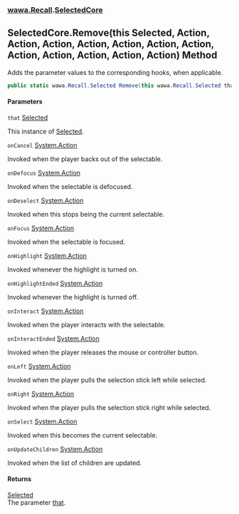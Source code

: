 ### [wawa.Recall](wawa.Recall.md 'wawa.Recall').[SelectedCore](SelectedCore.md 'wawa.Recall.SelectedCore')

## SelectedCore.Remove(this Selected, Action, Action, Action, Action, Action, Action, Action, Action, Action, Action, Action, Action) Method

Adds the parameter values to the corresponding hooks, when applicable.

```csharp
public static wawa.Recall.Selected Remove(this wawa.Recall.Selected that, System.Action onCancel=null, System.Action onDefocus=null, System.Action onDeselect=null, System.Action onFocus=null, System.Action onHighlight=null, System.Action onHighlightEnded=null, System.Action onInteract=null, System.Action onInteractEnded=null, System.Action onLeft=null, System.Action onRight=null, System.Action onSelect=null, System.Action onUpdateChildren=null);
```
#### Parameters

<a name='wawa.Recall.SelectedCore.Remove(thiswawa.Recall.Selected,System.Action,System.Action,System.Action,System.Action,System.Action,System.Action,System.Action,System.Action,System.Action,System.Action,System.Action,System.Action).that'></a>

`that` [Selected](Selected.md 'wawa.Recall.Selected')

This instance of [Selected](Selected.md 'wawa.Recall.Selected').

<a name='wawa.Recall.SelectedCore.Remove(thiswawa.Recall.Selected,System.Action,System.Action,System.Action,System.Action,System.Action,System.Action,System.Action,System.Action,System.Action,System.Action,System.Action,System.Action).onCancel'></a>

`onCancel` [System.Action](https://docs.microsoft.com/en-us/dotnet/api/System.Action 'System.Action')

Invoked when the player backs out of the selectable.

<a name='wawa.Recall.SelectedCore.Remove(thiswawa.Recall.Selected,System.Action,System.Action,System.Action,System.Action,System.Action,System.Action,System.Action,System.Action,System.Action,System.Action,System.Action,System.Action).onDefocus'></a>

`onDefocus` [System.Action](https://docs.microsoft.com/en-us/dotnet/api/System.Action 'System.Action')

Invoked when the selectable is defocused.

<a name='wawa.Recall.SelectedCore.Remove(thiswawa.Recall.Selected,System.Action,System.Action,System.Action,System.Action,System.Action,System.Action,System.Action,System.Action,System.Action,System.Action,System.Action,System.Action).onDeselect'></a>

`onDeselect` [System.Action](https://docs.microsoft.com/en-us/dotnet/api/System.Action 'System.Action')

Invoked when this stops being the current selectable.

<a name='wawa.Recall.SelectedCore.Remove(thiswawa.Recall.Selected,System.Action,System.Action,System.Action,System.Action,System.Action,System.Action,System.Action,System.Action,System.Action,System.Action,System.Action,System.Action).onFocus'></a>

`onFocus` [System.Action](https://docs.microsoft.com/en-us/dotnet/api/System.Action 'System.Action')

Invoked when the selectable is focused.

<a name='wawa.Recall.SelectedCore.Remove(thiswawa.Recall.Selected,System.Action,System.Action,System.Action,System.Action,System.Action,System.Action,System.Action,System.Action,System.Action,System.Action,System.Action,System.Action).onHighlight'></a>

`onHighlight` [System.Action](https://docs.microsoft.com/en-us/dotnet/api/System.Action 'System.Action')

Invoked whenever the highlight is turned on.

<a name='wawa.Recall.SelectedCore.Remove(thiswawa.Recall.Selected,System.Action,System.Action,System.Action,System.Action,System.Action,System.Action,System.Action,System.Action,System.Action,System.Action,System.Action,System.Action).onHighlightEnded'></a>

`onHighlightEnded` [System.Action](https://docs.microsoft.com/en-us/dotnet/api/System.Action 'System.Action')

Invoked whenever the highlight is turned off.

<a name='wawa.Recall.SelectedCore.Remove(thiswawa.Recall.Selected,System.Action,System.Action,System.Action,System.Action,System.Action,System.Action,System.Action,System.Action,System.Action,System.Action,System.Action,System.Action).onInteract'></a>

`onInteract` [System.Action](https://docs.microsoft.com/en-us/dotnet/api/System.Action 'System.Action')

Invoked when the player interacts with the selectable.

<a name='wawa.Recall.SelectedCore.Remove(thiswawa.Recall.Selected,System.Action,System.Action,System.Action,System.Action,System.Action,System.Action,System.Action,System.Action,System.Action,System.Action,System.Action,System.Action).onInteractEnded'></a>

`onInteractEnded` [System.Action](https://docs.microsoft.com/en-us/dotnet/api/System.Action 'System.Action')

Invoked when the player releases the mouse or controller button.

<a name='wawa.Recall.SelectedCore.Remove(thiswawa.Recall.Selected,System.Action,System.Action,System.Action,System.Action,System.Action,System.Action,System.Action,System.Action,System.Action,System.Action,System.Action,System.Action).onLeft'></a>

`onLeft` [System.Action](https://docs.microsoft.com/en-us/dotnet/api/System.Action 'System.Action')

Invoked when the player pulls the selection stick left while selected.

<a name='wawa.Recall.SelectedCore.Remove(thiswawa.Recall.Selected,System.Action,System.Action,System.Action,System.Action,System.Action,System.Action,System.Action,System.Action,System.Action,System.Action,System.Action,System.Action).onRight'></a>

`onRight` [System.Action](https://docs.microsoft.com/en-us/dotnet/api/System.Action 'System.Action')

Invoked when the player pulls the selection stick right while selected.

<a name='wawa.Recall.SelectedCore.Remove(thiswawa.Recall.Selected,System.Action,System.Action,System.Action,System.Action,System.Action,System.Action,System.Action,System.Action,System.Action,System.Action,System.Action,System.Action).onSelect'></a>

`onSelect` [System.Action](https://docs.microsoft.com/en-us/dotnet/api/System.Action 'System.Action')

Invoked when this becomes the current selectable.

<a name='wawa.Recall.SelectedCore.Remove(thiswawa.Recall.Selected,System.Action,System.Action,System.Action,System.Action,System.Action,System.Action,System.Action,System.Action,System.Action,System.Action,System.Action,System.Action).onUpdateChildren'></a>

`onUpdateChildren` [System.Action](https://docs.microsoft.com/en-us/dotnet/api/System.Action 'System.Action')

Invoked when the list of children are updated.

#### Returns
[Selected](Selected.md 'wawa.Recall.Selected')  
The parameter [that](SelectedCore.Remove(Selected,Action,Action,Action,Action,Action,Action,Action,Action,Action,Action,Action,Action).md#wawa.Recall.SelectedCore.Remove(thiswawa.Recall.Selected,System.Action,System.Action,System.Action,System.Action,System.Action,System.Action,System.Action,System.Action,System.Action,System.Action,System.Action,System.Action).that 'wawa.Recall.SelectedCore.Remove(this wawa.Recall.Selected, System.Action, System.Action, System.Action, System.Action, System.Action, System.Action, System.Action, System.Action, System.Action, System.Action, System.Action, System.Action).that').